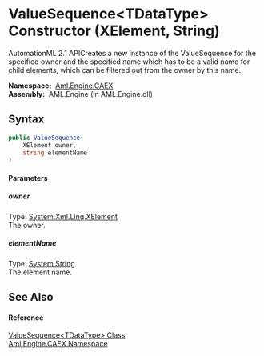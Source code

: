 ValueSequence&lt;TDataType> Constructor (XElement, String)
==========================================================
AutomationML 2.1 APICreates a new instance of the ValueSequence for the specified owner and the specified name which has to be a valid name for child elements, which can be filtered out from the owner by this name.

  **Namespace:**  [Aml.Engine.CAEX][1]  
  **Assembly:**  AML.Engine (in AML.Engine.dll)

Syntax
------

```csharp
public ValueSequence(
	XElement owner,
	string elementName
)
```

#### Parameters

##### *owner*
Type: [System.Xml.Linq.XElement][2]  
The owner.

##### *elementName*
Type: [System.String][3]  
The element name.


See Also
--------

#### Reference
[ValueSequence&lt;TDataType> Class][4]  
[Aml.Engine.CAEX Namespace][1]  

[1]: ../README.md
[2]: https://docs.microsoft.com/dotnet/api/system.xml.linq.xelement
[3]: https://docs.microsoft.com/dotnet/api/system.string
[4]: README.md
[5]: https://www.automationml.org
[6]: ../../icons/logoShade.png